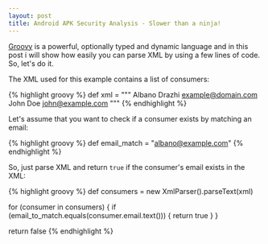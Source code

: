 ```yaml
---
layout: post
title: Android APK Security Analysis - Slower than a ninja!
---
```


[Groovy](http://www.groovy-lang.org) is a powerful, optionally typed and dynamic language and in this post i will show how easily you can parse XML by using a few lines of code. So, let's do it.

The XML used for this example contains a list of consumers:

{% highlight groovy %}
def xml = """
<consumers>
    <consumer>
        <name>Albano Drazhi</name>
        <email>example@domain.com</email>
    </consumer>
    <consumer>
        <name>John Doe</name>
        <email>john@example.com</email>
    </consumer>
</consumers>
"""
{% endhighlight %}

Let's assume that you want to check if a consumer exists by matching an email:

{% highlight groovy %}
def email_match = "albano@example.com"
{% endhighlight %}

So, just parse XML and return `true` if the consumer's email exists in the XML:

{% highlight groovy %}
def consumers = new XmlParser().parseText(xml)

for (consumer in consumers) {
    if (email_to_match.equals(consumer.email.text())) {
        return true
    }
}

return false
{% endhighlight %}
